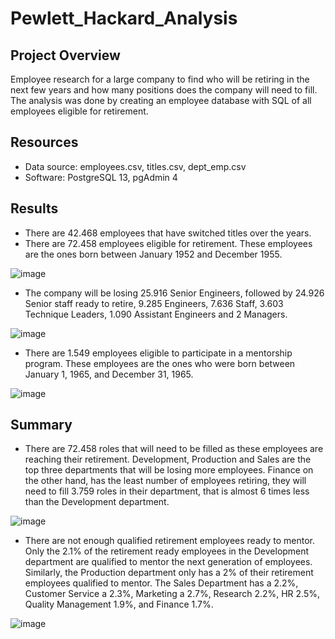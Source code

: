 # Pewlett_Hackard_Analysis
## Project Overview
Employee research for a large company to find who will be retiring in the next few years and how many positions does the company will need to fill. The analysis was done by creating an employee database with SQL of all employees eligible for retirement.

## Resources
- Data source: employees.csv, titles.csv, dept_emp.csv
- Software: PostgreSQL 13, pgAdmin 4

## Results

- There are 42.468 employees that have switched titles over the years.
- There are 72.458 employees eligible for retirement. These employees are the ones born between January 1952 and December 1955. 

![image](https://user-images.githubusercontent.com/91766276/146453627-f852ac33-794d-46ec-b99b-ebfdf85094a3.png)

- The company will be losing 25.916 Senior Engineers, followed by 24.926 Senior staff ready to retire, 9.285 Engineers, 7.636 Staff, 3.603 Technique Leaders, 1.090 Assistant Engineers and 2 Managers. 

![image](https://user-images.githubusercontent.com/91766276/146457015-b26db78c-9ad2-4794-9aec-5d1005490cff.png)

- There are 1.549 employees eligible to participate in a mentorship program. These employees are the ones who were born between January 1, 1965, and December 31, 1965.

![image](https://user-images.githubusercontent.com/91766276/146458446-870e149f-4b4c-4c1c-9b2d-f2a08b1f7adb.png)


## Summary

- There are 72.458 roles that will need to be filled as these employees are reaching their retirement. Development, Production and Sales are the top three departments that will be losing more employees. Finance on the other hand, has the least number of employees retiring, they will need to fill 3.759 roles in their department, that is almost 6 times less than the Development department. 

![image](https://user-images.githubusercontent.com/91766276/146471351-862e504f-c481-4004-9e1d-8dbcdd0864cc.png)

- There are not enough qualified retirement employees ready to mentor. Only the 2.1% of the retirement ready employees in the Development department are qualified to mentor the next generation of employees. Similarly, the Production department only has a 2% of their retirement employees qualified to mentor. The Sales Department has a 2.2%, Customer Service a 2.3%, Marketing a 2.7%, Research 2.2%, HR 2.5%, Quality Management 1.9%, and Finance 1.7%.

![image](https://user-images.githubusercontent.com/91766276/146471161-ab2e294c-a213-42ed-a45e-2c471e2d679c.png)

